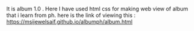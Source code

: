 It is album 1.0 . Here I have used html css for making web view of album that i learn from ph.
here is the link of viewing this : https://msijewelsaif.github.io/albumph/album.html
